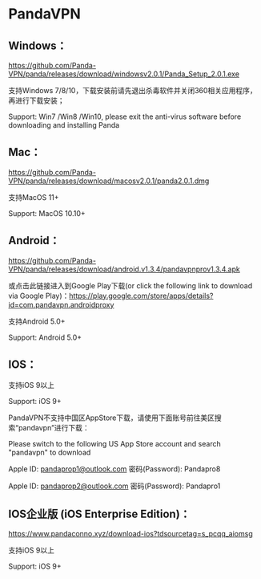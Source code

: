 # PandaVPN 

## Windows：

https://github.com/Panda-VPN/panda/releases/download/windowsv2.0.1/Panda_Setup_2.0.1.exe
 
支持Windows 7/8/10，下载安装前请先退出杀毒软件并关闭360相关应用程序，再进行下载安装；

Support: Win7 /Win8 /Win10, please exit the anti-virus software before downloading and installing Panda

## Mac：

https://github.com/Panda-VPN/panda/releases/download/macosv2.0.1/panda2.0.1.dmg

支持MacOS 11+

Support: MacOS 10.10+

## Android：

https://github.com/Panda-VPN/panda/releases/download/android.v1.3.4/pandavpnprov1.3.4.apk

或点击此链接进入到Google Play下载(or click the following link to download via Google Play)：https://play.google.com/store/apps/details?id=com.pandavpn.androidproxy

支持Android 5.0+

Support: Android 5.0+

## IOS：

支持iOS 9以上

Support: iOS 9+

PandaVPN不支持中国区AppStore下载，请使用下面账号前往美区搜索“pandavpn”进行下载：

Please switch to the following US App Store account and search "pandavpn" to download

Apple ID: pandaprop1@outlook.com 密码(Password): Pandapro8

Apple ID: pandaprop2@outlook.com 密码(Password): Pandapro1


## IOS企业版 (iOS Enterprise Edition)：

https://www.pandaconno.xyz/download-ios?tdsourcetag=s_pcqq_aiomsg

支持iOS 9以上

Support: iOS 9+
